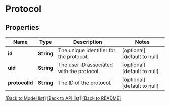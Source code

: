 # Protocol
## Properties

| Name | Type | Description | Notes |
|------------ | ------------- | ------------- | -------------|
| **id** | **String** | The unique identifier for the protocol. | [optional] [default to null] |
| **uid** | **String** | The user ID associated with the protocol. | [optional] [default to null] |
| **protocolId** | **String** | The ID of the protocol. | [optional] [default to null] |

[[Back to Model list]](../README.md#documentation-for-models) [[Back to API list]](../README.md#documentation-for-api-endpoints) [[Back to README]](../README.md)

